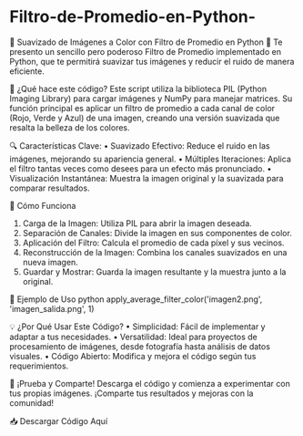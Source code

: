 # Filtro-de-Promedio-en-Python-

🌈 Suavizado de Imágenes a Color con Filtro de Promedio en Python 🐍
Te presento un sencillo pero poderoso Filtro de Promedio implementado en Python, que te permitirá suavizar tus imágenes y reducir el ruido de manera eficiente.

🚀 ¿Qué hace este código?
Este script utiliza la biblioteca PIL (Python Imaging Library) para cargar imágenes y NumPy para manejar matrices. Su función principal es aplicar un filtro de promedio a cada canal de color (Rojo, Verde y Azul) de una imagen, creando una versión suavizada que resalta la belleza de los colores.

🔍 Características Clave:
•	Suavizado Efectivo: Reduce el ruido en las imágenes, mejorando su apariencia general.
•	Múltiples Iteraciones: Aplica el filtro tantas veces como desees para un efecto más pronunciado.
•	Visualización Instantánea: Muestra la imagen original y la suavizada para comparar resultados.

📜 Cómo Funciona
1.	Carga de la Imagen: Utiliza PIL para abrir la imagen deseada.
2.	Separación de Canales: Divide la imagen en sus componentes de color.
3.	Aplicación del Filtro: Calcula el promedio de cada píxel y sus vecinos.
4.	Reconstrucción de la Imagen: Combina los canales suavizados en una nueva imagen.
5.	Guardar y Mostrar: Guarda la imagen resultante y la muestra junto a la original.

🎨 Ejemplo de Uso
python
apply_average_filter_color('imagen2.png', 'imagen_salida.png', 1)

💡 ¿Por Qué Usar Este Código?
•	Simplicidad: Fácil de implementar y adaptar a tus necesidades.
•	Versatilidad: Ideal para proyectos de procesamiento de imágenes, desde fotografía hasta análisis de datos visuales.
•	Código Abierto: Modifica y mejora el código según tus requerimientos.

🌟 ¡Prueba y Comparte!
Descarga el código y comienza a experimentar con tus propias imágenes. ¡Comparte tus resultados y mejoras con la comunidad!

📥 Descargar Código Aquí
